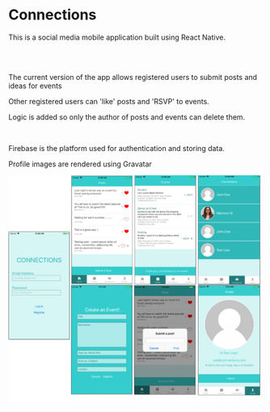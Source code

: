 <h1> Connections</h1>
<p>This is a social media mobile application built using React Native.</p>
<br>
<br>
<p>The current version of the app allows registered users to submit posts and ideas for events </p>
<p>Other registered users can 'like' posts and 'RSVP' to events.</p>
<p>Logic is added so only the author of posts and events can delete them.</p>
<br>
<p> Firebase is the platform used for authentication and storing data.</p>
<p> Profile images are rendered using Gravatar</p>
<img src="assets/screenshots/connectionsscreenshots.jpg">